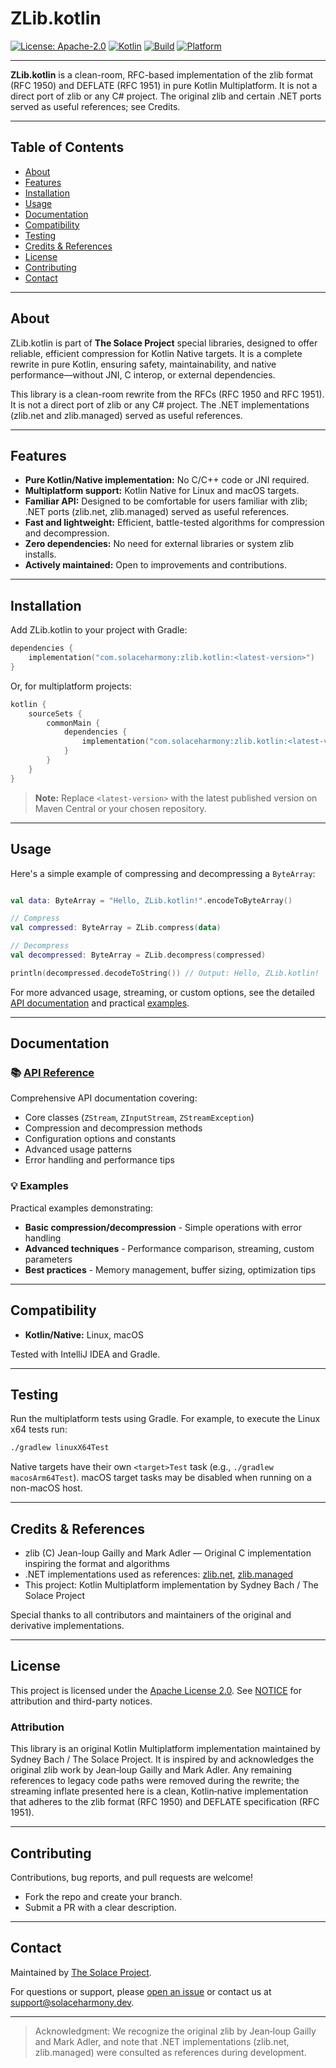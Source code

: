 # ZLib.kotlin

[![License: Apache-2.0](https://img.shields.io/badge/license-Apache_2.0-blue.svg)](LICENSE)
[![Kotlin](https://img.shields.io/badge/Kotlin-Native-blue.svg)](https://kotlinlang.org/)
[![Build](https://img.shields.io/badge/build-passing-brightgreen.svg)]()
[![Platform](https://img.shields.io/badge/platform-Kotlin%2FNative-orange.svg)]()

---

**ZLib.kotlin** is a clean-room, RFC-based implementation of the zlib format (RFC 1950) and DEFLATE (RFC 1951) in pure Kotlin Multiplatform. It is not a direct port of zlib or any C# project. The original zlib and certain .NET ports served as useful references; see Credits.


---

## Table of Contents

- [About](#about)
- [Features](#features)
- [Installation](#installation)
- [Usage](#usage)
- [Documentation](#documentation)
- [Compatibility](#compatibility)
- [Testing](#testing)
- [Credits & References](#credits--references)
- [License](#license)
- [Contributing](#contributing)
- [Contact](#contact)

---

## About

ZLib.kotlin is part of **The Solace Project** special libraries, designed to offer reliable, efficient compression for Kotlin Native targets. It is a complete rewrite in pure Kotlin, ensuring safety, maintainability, and native performance—without JNI, C interop, or external dependencies.

This library is a clean-room rewrite from the RFCs (RFC 1950 and RFC 1951). It is not a direct port of zlib or any C# project. The .NET implementations (zlib.net and zlib.managed) served as useful references.

---

## Features

- **Pure Kotlin/Native implementation:** No C/C++ code or JNI required.
- **Multiplatform support:** Kotlin Native for Linux and macOS targets.
- **Familiar API:** Designed to be comfortable for users familiar with zlib; .NET ports (zlib.net, zlib.managed) served as useful references.
- **Fast and lightweight:** Efficient, battle-tested algorithms for compression and decompression.
- **Zero dependencies:** No need for external libraries or system zlib installs.
- **Actively maintained:** Open to improvements and contributions.

---

## Installation

Add ZLib.kotlin to your project with Gradle:

```kotlin
dependencies {
    implementation("com.solaceharmony:zlib.kotlin:<latest-version>")
}
```

Or, for multiplatform projects:

```kotlin
kotlin {
    sourceSets {
        commonMain {
            dependencies {
                implementation("com.solaceharmony:zlib.kotlin:<latest-version>")
            }
        }
    }
}
```

> **Note:** Replace `<latest-version>` with the latest published version on Maven Central or your chosen repository.

---

## Usage

Here's a simple example of compressing and decompressing a `ByteArray`:

```kotlin

val data: ByteArray = "Hello, ZLib.kotlin!".encodeToByteArray()

// Compress
val compressed: ByteArray = ZLib.compress(data)

// Decompress
val decompressed: ByteArray = ZLib.decompress(compressed)

println(decompressed.decodeToString()) // Output: Hello, ZLib.kotlin!
```

For more advanced usage, streaming, or custom options, see the detailed [API documentation](./docs/API.md) and practical [examples](./examples/).

---

## Documentation

### 📚 [API Reference](docs/API.md)
Comprehensive API documentation covering:
- Core classes (`ZStream`, `ZInputStream`, `ZStreamException`)
- Compression and decompression methods
- Configuration options and constants
- Advanced usage patterns
- Error handling and performance tips

### 💡 Examples
Practical examples demonstrating:
- **Basic compression/decompression** - Simple operations with error handling
- **Advanced techniques** - Performance comparison, streaming, custom parameters
- **Best practices** - Memory management, buffer sizing, optimization tips

---

## Compatibility

- **Kotlin/Native:** Linux, macOS

Tested with IntelliJ IDEA and Gradle.

---

## Testing

Run the multiplatform tests using Gradle. For example, to execute the Linux x64
tests run:

```bash
./gradlew linuxX64Test
```

Native targets have their own `<target>Test` task (e.g., `./gradlew macosArm64Test`). 
macOS target tasks may be disabled when running on a non-macOS host.

---

## Credits & References

- zlib (C) Jean-loup Gailly and Mark Adler — Original C implementation inspiring the format and algorithms
- .NET implementations used as references: [zlib.net](http://www.componentace.com/zlib_.NET.htm), [zlib.managed](https://github.com/philippelatulippe/ZLIB.NET)
- This project: Kotlin Multiplatform implementation by Sydney Bach / The Solace Project

Special thanks to all contributors and maintainers of the original and derivative implementations.

---

## License

This project is licensed under the [Apache License 2.0](LICENSE). See [NOTICE](NOTICE) for attribution and third-party notices.

### Attribution

This library is an original Kotlin Multiplatform implementation maintained by Sydney Bach / The Solace Project.
It is inspired by and acknowledges the original zlib work by Jean‑loup Gailly and Mark Adler. Any remaining
references to legacy code paths were removed during the rewrite; the streaming inflate presented here is a
clean, Kotlin‑native implementation that adheres to the zlib format (RFC 1950) and DEFLATE specification (RFC 1951).

---

## Contributing

Contributions, bug reports, and pull requests are welcome!

- Fork the repo and create your branch.
- Submit a PR with a clear description.
---

## Contact

Maintained by [The Solace Project](https://github.com/SolaceHarmony/).

For questions or support, please [open an issue](https://github.com/SolaceHarmony/ZLib.kotlin/issues) or contact us at [support@solaceharmony.dev](mailto:support@solaceharmony.dev).

---

> Acknowledgment: We recognize the original zlib by Jean‑loup Gailly and Mark Adler, and note that .NET implementations (zlib.net, zlib.managed) were consulted as references during development.
